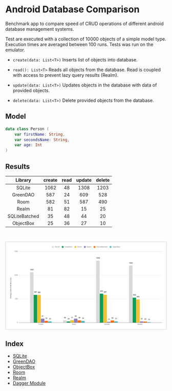 # Android Database Comparison

Benchmark app to compare speed of CRUD operations of different android database management systems.

Test are executed with a collection of 10000 objects of a simple model type. Execution times are averaged between 100 runs. Tests was run on the emulator.

- ```create(data: List<T>)``` Inserts list of objects into database.

- ```read(): List<T>``` Reads all objects from the database. Read is coupled with access to prevent lazy query results (Realm).

- ```update(data: List<T>)``` Updates objects in the database with data of provided objects.

- ```delete(data: List<T>)``` Delete provided objects from the database.

## Model

```kotlin
data class Person (
    var firstName: String,
    var secondsName: String,
    var age: Int
)
```

## Results

|Library|create|read|update|delete|
|:---:|:---:|:---:|:---:|:---:|
|SQLite|1062|48|1308|1203|
|GreenDAO|587|24|609|528|
|Room|582|51|587|490|
|Realm|81|82|15|25|
|SQLiteBatched|35|48|44|20|
|ObjectBox|25|36|27|10|

<br>

![Results][results]

## Index
- [SQLite]
- [GreenDAO]
- [ObjectBox]
- [Room]
- [Realm]
- [Dagger Module]



[results]: dev_files/Results.png

[SQLite]: https://github.com/Razeeman/Android-Database-Comparison/tree/master/app/src/main/java/com/example/database/comparison/dbms/sqlite
[GreenDAO]: https://github.com/Razeeman/Android-Database-Comparison/tree/master/app/src/main/java/com/example/database/comparison/dbms/greendao
[ObjectBox]: https://github.com/Razeeman/Android-Database-Comparison/tree/master/app/src/main/java/com/example/database/comparison/dbms/objectbox
[Room]: https://github.com/Razeeman/Android-Database-Comparison/tree/master/app/src/main/java/com/example/database/comparison/dbms/room
[Realm]: https://github.com/Razeeman/Android-Database-Comparison/tree/master/app/src/main/java/com/example/database/comparison/dbms/realm
[Dagger Module]: https://github.com/Razeeman/Android-Database-Comparison/blob/master/app/src/main/java/com/example/database/comparison/di/AppModule.kt
